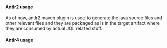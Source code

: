 #### Antlr2 usage

As of now, antlr2 maven plugin is used to generate the java source files and other relevant files and they are 
packaged as is in the target artifact where they are consumed by actual JQL related stuff.

#### Antlr4 usage
